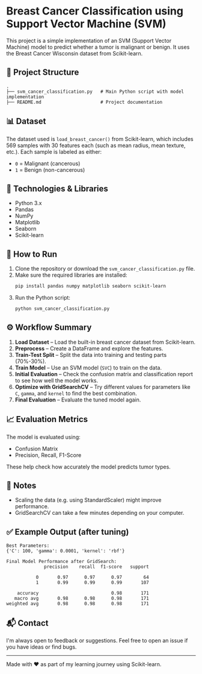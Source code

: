 # Breast Cancer Classification using Support Vector Machine (SVM)

This project is a simple implementation of an SVM (Support Vector Machine) model to predict whether a tumor is malignant or benign. It uses the Breast Cancer Wisconsin dataset from Scikit-learn. 

## 📁 Project Structure

```
.
├── svm_cancer_classification.py   # Main Python script with model implementation
├── README.md                      # Project documentation
```

## 📊 Dataset

The dataset used is `load_breast_cancer()` from Scikit-learn, which includes 569 samples with 30 features each (such as mean radius, mean texture, etc.). Each sample is labeled as either:

- `0` = Malignant (cancerous)
- `1` = Benign (non-cancerous)

## 🔧 Technologies & Libraries

- Python 3.x
- Pandas
- NumPy
- Matplotlib
- Seaborn
- Scikit-learn

## 🚀 How to Run

1. Clone the repository or download the `svm_cancer_classification.py` file.
2. Make sure the required libraries are installed:
   ```bash
   pip install pandas numpy matplotlib seaborn scikit-learn
   ```
3. Run the Python script:
   ```bash
   python svm_cancer_classification.py
   ```

## ⚙️ Workflow Summary

1. **Load Dataset** – Load the built-in breast cancer dataset from Scikit-learn.
2. **Preprocess** – Create a DataFrame and explore the features.
3. **Train-Test Split** – Split the data into training and testing parts (70%-30%).
4. **Train Model** – Use an SVM model (`SVC`) to train on the data.
5. **Initial Evaluation** – Check the confusion matrix and classification report to see how well the model works.
6. **Optimize with GridSearchCV** – Try different values for parameters like `C`, `gamma`, and `kernel` to find the best combination.
7. **Final Evaluation** – Evaluate the tuned model again.

## 📈 Evaluation Metrics

The model is evaluated using:

- Confusion Matrix
- Precision, Recall, F1-Score

These help check how accurately the model predicts tumor types.

## 📌 Notes

- Scaling the data (e.g. using StandardScaler) might improve performance.
- GridSearchCV can take a few minutes depending on your computer.

## ✅ Example Output (after tuning)

```
Best Parameters:
{'C': 100, 'gamma': 0.0001, 'kernel': 'rbf'}

Final Model Performance after GridSearch:
              precision    recall  f1-score   support

           0       0.97      0.97      0.97        64
           1       0.99      0.99      0.99       107

    accuracy                           0.98       171
   macro avg       0.98      0.98      0.98       171
weighted avg       0.98      0.98      0.98       171
```

## 📬 Contact

I'm always open to feedback or suggestions. Feel free to open an issue if you have ideas or find bugs.

---

Made with ❤️ as part of my learning journey using Scikit-learn.

